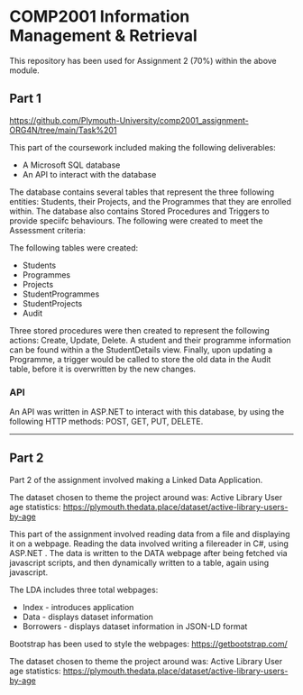 # COMP2001 Information Management & Retrieval
This repository has been used for Assignment 2 (70%) within the above module.

## Part 1
https://github.com/Plymouth-University/comp2001_assignment-ORG4N/tree/main/Task%201

This part of the coursework included making the following deliverables:
<ul>
  <li>A Microsoft SQL database</li>
  <li>An API to interact with the database</li>
</ul>

The database contains several tables that represent the three following entities: Students, their Projects, and the Programmes that they are enrolled within. The database also contains Stored Procedures and Triggers to provide speciifc behaviours. The following were created to meet the Assessment criteria:

The following tables were created:
<ul>
  <li>Students</li>
  <li>Programmes</li>
  <li>Projects</li>
  <li>StudentProgrammes</li>
  <li>StudentProjects</li>
  <li>Audit</li>
</ul>

Three stored procedures were then created to represent the following actions: Create, Update, Delete.
A student and their programme information can be found within a the StudentDetails view.
Finally, upon updating a Programme, a trigger would be called to store the old data in the Audit table, before it is overwritten by the new changes.

### API
An API was written in ASP.NET to interact with this database, by using the following HTTP methods: POST, GET, PUT, DELETE.

---

## Part 2
Part 2 of the assignment involved making a Linked Data Application. 

The dataset chosen to theme the project around was: Active Library User age statistics: 
https://plymouth.thedata.place/dataset/active-library-users-by-age

This part of the assignment involved reading data from a file and displaying it on a webpage. Reading the data involved writing a filereader in C#, using ASP.NET .
The data is written to the DATA webpage after being fetched via javascript scripts, and then dynamically written to a table, again using javascript.

The LDA includes three total webpages:
<ul>
  <li>Index - introduces application</li>
  <li>Data  - displays dataset information</li>
  <li>Borrowers - displays dataset information in JSON-LD format</li>
</ul>


Bootstrap has been used to style the webpages: https://getbootstrap.com/

The dataset chosen to theme the project around was: Active Library User age statistics: https://plymouth.thedata.place/dataset/active-library-users-by-age
